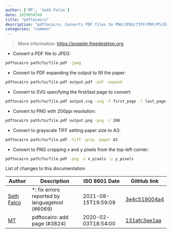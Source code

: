 ```yaml
---
author: ['MT', 'Seth Falco']
date: 1629050349
title: "pdftocairo"
description: "pdftocairo, Converts PDF files to PNG/JPEG/TIFF/PDF/PS/EPS/SVG using cairo."
categories: "common"
---
```

> More information: <https://poppler.freedesktop.org>.

- Convert a PDF file to JPEG:

```bash
pdftocairo path/to/file.pdf -jpeg
```

- Convert to PDF expanding the output to fill the paper:

```bash
pdftocairo path/to/file.pdf output.pdf -pdf -expand
```

- Convert to SVG specifying the first/last page to convert:

```bash
pdftocairo path/to/file.pdf output.svg -svg -f first_page -l last_page
```

- Convert to PNG with 200ppi resolution:

```bash
pdftocairo path/to/file.pdf output.png -png -r 200
```

- Convert to grayscale TIFF setting paper size to A3:

```bash
pdftocairo path/to/file.pdf -tiff -gray -paper A3
```

- Convert to PNG cropping x and y pixels from the top-left corner:

```bash
pdftocairo path/to/file.pdf -png -x x_pixels -y y_pixels
```
List of changes to this documentation


Author | Description | ISO 8601 Date | GitHub link
------|-----|-----|-----
[Seth Falco](mailto:seth@falco.fun) | *: fix errors reported by languagetool (#6069) | 2021-08-15T19:59:09 | [3e4c519004a4](https://github.com/tldr-pages/tldr/commit/3e4c519004a471c861cdc609fd7239ee3355671c)
[MT](mailto:59728838+mt-empty@users.noreply.github.com) | pdftocairo: add page (#3824) | 2020-02-03T18:54:00 | [131afc3ee1aa](https://github.com/tldr-pages/tldr/commit/131afc3ee1aa5b4a9ae48fe06f3c7d05928e3d7b)

